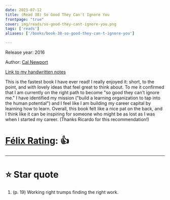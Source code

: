```yaml
---
date: 2023-07-12
title: (Read 38) So Good They Can't Ignore You
frontpage: "true"
cover: img/reads/so-good-they-cant-ignore-you.png
tags: ['reads']
aliases: ['/books/book-38-so-good-they-can-t-ignore-you']

---
```


Release year: 2016

Author: [Cal Newport](calnewport.com)

[Link to my handwritten notes](https://drive.google.com/file/d/1gNwvrFlxsYXn7TrZi8JFnRwGHKz5QDU0/view?usp=drive_link)

This is the fastest book I have ever read! I really enjoyed it: short,
to the point, and with lovely ideas that feel great to think about. To
me it confirmed that I am currently on the right path to become "so good
they can't ignore me." I have identified my mission ("build a learning
organization to tap into the human potential") and I feel like I am
building my career capital by learning how to learn. Overall, this book
felt like a nice pat on the back, and I think like it can be inspiring
for someone who might be as lost as I was when I started my career.
(Thanks Ricardo for this recommendation!)

# [Félix Rating](/posts/2023/10/my-book-ratings-explained/): 👍

---

# :star: Star quote

1. (p. 19) Working right trumps finding the right work.
